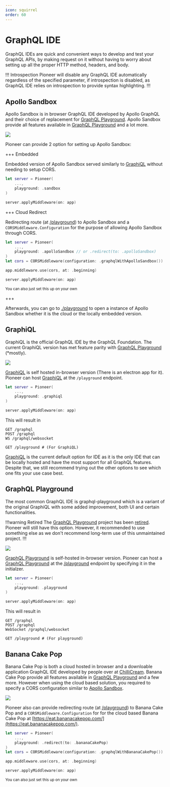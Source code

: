 ```yaml
---
icon: squirrel
order: 60
---
```


# GraphQL IDE

GraphQL IDEs are quick and convenient ways to develop and test your GraphQL APIs, by making request on it without having to worry about setting up all the proper HTTP method, headers, and body.

!!! Introspection
Pioneer will disable any GraphQL IDE automatically regardless of the specified parameter, if introspection is disabled, as GraphQL IDE relies on introspection to provide syntax highlighting.
!!!

## Apollo Sandbox

Apollo Sandbox is in browser GraphQL IDE developed by Apollo GraphQL and their choice of replacement for [GraphQL Playground](#graphql-playground). Apollo Sandbox provide all features available in [GraphQL Playground](#graphql-playground) and a lot more. 

![](/static/sandbox.jpeg)

Pioneer can provide 2 option for setting up Apollo Sandbox:

+++ Embedded 

Embedded version of Apollo Sandbox served similarly to [GraphiQL](#graphiql) without needing to setup CORS.

```swift
let server = Pioneer(
    ...,
    playground: .sandbox
)

server.applyMiddleware(on: app)
```

+++ Cloud Redirect 

Redirecting route (at [/playground](http://localhost:8080/playground)) to Apollo Sandbox and a `CORSMiddleware.Configuration` for the purpose of allowing Apollo Sandbox through CORS.

```swift
let server = Pioneer(
    ...,
    playground: .apolloSandbox // or .redirect(to: .apolloSandbox)
)
let cors = CORSMiddleware(configuration: .graphqlWithApolloSandbox())

app.middleware.use(cors, at: .beginning)

server.applyMiddleware(on: app)
```

<sub>You can also just set this up on your own</sub>

+++

Afterwards, you can go to [./playground](http://localhost:8080/playground) to open a instance of Apollo Sandbox whether it is the cloud or the locally embedded version.


## GraphiQL

GraphiQL is the official GraphQL IDE by the GraphQL Foundation. The current GraphiQL version has met feature parity with [GraphQL Playground](#graphql-playground) (\*mostly).

![](/static/graphiql.png)

[GraphiQL](#graphiql) is self hosted in-browser version (There is an electron app for it). Pioneer can host [GraphiQL](#graphiql) at the `/playground` endpoint.

```swift
let server = Pioneer(
    ...,
    playground: .graphiql
)

server.applyMiddleware(on: app)
```

This will result in

```http
GET /graphql
POST /graphql
WS /graphql/websocket

GET /playground # (For GraphiQL)
```

[GraphiQL](#graphiql) is the current default option for IDE as it is the only IDE that can be locally hosted and have the most support for all GraphQL features. Despite that, we still recommend trying out the other options to see which one fits your use case best.

## GraphQL Playground

The most common GraphQL IDE is graphql-playground which is a variant of the original GraphiQL with some added improvement, both UI and certain functionalities.

!!!warning Retired
The [GraphQL Playground](#graphql-playground) project has been [retired](https://github.com/graphql/graphql-playground/issues/1143). Pioneer will still have this option. However, it recommended to use something else as we don't recommend long-term use of this unmaintained project.
!!!

![](/static/playground.png)

[GraphQL Playground](#graphql-playground) is self-hosted in-browser version. Pioneer can host a [GraphQL Playground](#graphql-playground) at the [/playground](http://localhost:8080/playground) endpoint by specifying it in the initialzer.

```swift
let server = Pioneer(
    ...,
    playground: .playground
)

server.applyMiddleware(on: app)
```

This will result in

```http
GET /graphql
POST /graphql
WebSocket /graphql/websocket

GET /playground # (For playground)
```

## Banana Cake Pop

Banana Cake Pop is both a cloud hosted in browser and a downloable application GraphQL IDE developed by people over at [ChilliCream](https://chillicream.com/). Banana Cake Pop provide all features available in [GraphQL Playground](#graphql-playground) and a few more. However when using the cloud based solution, you required to specify a CORS configuration similar to [Apollo Sandbox](#apollo-sandbox).

![](/static/bananacakepop.png)

Pioneer also can provide redirecting route (at [/playground](http://localhost:8080/playground)) to Banana Cake Pop and a `CORSMiddleware.Configuration` for for the cloud based Banana Cake Pop at [https://eat.bananacakepop.com/](https://eat.bananacakepop.com/).

```swift
let server = Pioneer(
    ...,
    playground: .redirect(to: .bananaCakePop)
)
let cors = CORSMiddleware(configuration: .graphqlWithBananaCakePop())

app.middleware.use(cors, at: .beginning)

server.applyMiddleware(on: app)
```

<sub>You can also just set this up on your own</sub>
